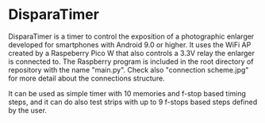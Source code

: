 # DisparaTimer

<p>DisparaTimer is a timer to control the exposition of a photographic enlarger developed for smartphones with Android 9.0 or higher. It uses the WiFi AP created by a Raspeberry Pico W that also controls a 3.3V relay the enlarger is connected to. The Raspberry program is included in the root directory of repository with the name "main.py". Check also "connection scheme.jpg" for more detail about the connections structure.</p>
<p> It can be used as simple timer with 10 memories and f-stop based timing steps, and it can do also test strips with up to 9 f-stops based steps defined by the user.</p>
